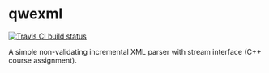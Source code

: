 # qwexml

[![Travis CI build status](https://travis-ci.org/dzhus/qwexml.svg)](https://travis-ci.org/dzhus/qwexml)

A simple non-validating incremental XML parser with stream interface
(C++ course assignment).
